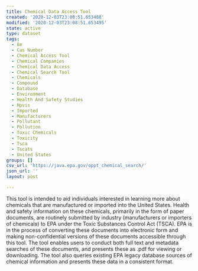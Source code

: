 ```yaml
---
title: Chemical Data Access Tool
created: '2020-12-03T23:08:51.653488'
modified: '2020-12-03T23:08:51.653495'
state: active
type: dataset
tags:
  - 8e
  - Cas Number
  - Chemical Access Tool
  - Chemical Companies
  - Chemical Data Access
  - Chemical Search Tool
  - Chemicals
  - Compound
  - Database
  - Environment
  - Health And Safety Studies
  - Hpvis
  - Imported
  - Manufacturers
  - Pollutant
  - Pollution
  - Toxic Chemicals
  - Toxicity
  - Tsca
  - Tscats
  - United States
groups: []
csv_url: 'https://java.epa.gov/oppt_chemical_search/'
json_url: ''
layout: post

---
```

This tool is intended to aid individuals interested in learning more about chemicals that are manufactured or imported into the United States. Health and safety information on these chemicals,  primarily in the form of paper documents,  are routinely submitted by industry (manufacturers or importers of chemicals) to EPA under the Toxic Substances Control Act (TSCA).  EPA is in the process of converting these documents into electronic form and making non-confidential versions of these documents accessible through this tool.  The tool enables users to conduct both full text and metadata searches of these documents,  and presents these as .pdf for viewing or downloading.  The tool also queries existing EPA legacy database sources of chemical information and presents these data in a consistent format.
